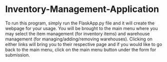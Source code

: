 # Inventory-Management-Application

To run this program, simply run the FlaskApp.py file and it will create the webpage for your usage. You will be brought to the main menu where you may select the item management (for inventory items) and warehouse management (for managing/adding/removing warehouses). Clicking on either links will bring you to their respective page and if you would like to go back to the main menu, click on the main menu button under the form for submission.
